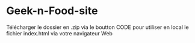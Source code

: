 # Geek-n-Food-site
Télécharger le dossier en .zip via le boutton CODE pour utiliser en local le fichier index.html via votre navigateur Web
